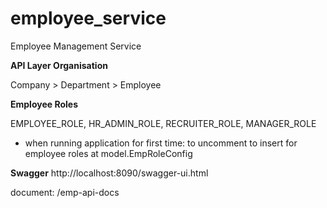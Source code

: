 # employee_service
Employee Management Service

**API Layer Organisation**

Company > Department > Employee

**Employee Roles**

EMPLOYEE_ROLE,
HR_ADMIN_ROLE,
RECRUITER_ROLE,
MANAGER_ROLE

* when running application for first time: to uncomment to insert for employee roles at model.EmpRoleConfig

**Swagger**
http://localhost:8090/swagger-ui.html

document: /emp-api-docs